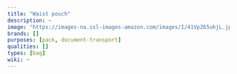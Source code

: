 ```yaml
---
title: "Waist pouch"
description: ~
image: "https://images-na.ssl-images-amazon.com/images/I/41VpZ65uhjL.jpg"
brands: []
purposes: [pack, document-transport]
qualities: []
types: [bag]
wiki: ~
---
```


